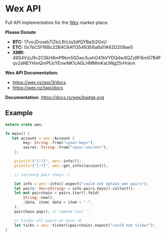 # Wex API

Full API implementation for the [Wex](https://wex.nz/) market-place.

**Please Donate**

+ **BTC:** 17voJDvueb7iZtcLRrLtq3dfQYBaSi2GsU
+ **ETC:** 0x7bC5Ff6Bc22B4C6Af135493E6a8a11A62D209ae5
+ **XMR:** 49S4VziJ9v2CSkH6mP9km5SGeo3uxhG41bVYDQdwXQZzRF6mG7B4Fqv2aNEYHmQmPfJcYEnwNK1cAGLHMMmKaUWg25rHnkm

**Wex API Documentation:**
+ https://wex.nz/api/3/docs
+ https://wex.nz/tapi/docs

**Documentation:**  https://docs.rs/wex/badge.svg

## Example

```rust
extern crate wex;

fn main() {
   let account = wex::Account {
        key: String::from("<your-key>"),
        secret: String::from("<your-secret>"),
    };

    println!("{:?}", wex::info());
    println!("{:?}", wex::get_info(&account));

    // currency pair chain :)

    let info = wex::info().expect("could not optain wex pairs");
    let pairs: Vec<&String> = info.pairs.keys().collect();
    let mut pairchain = pairs.iter().fold(
        String::new(),
        |data, item| data + item + "-",
    );
    pairchain.pop(); // remove last `-`

    // ticker all pairs at once :D
    let ticks = wex::ticker(&pairchain).expect("could not ticker");
}
```
